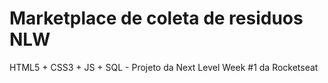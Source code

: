 # Marketplace de coleta de residuos NLW
 HTML5 + CSS3 + JS + SQL - Projeto da Next Level Week #1 da Rocketseat
